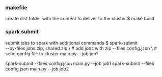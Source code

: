 ### makefile
create dist folder with the content to deliver to the cluster
$ make build


### spark submit
submit jobs to spark with additional commands
$ spark-submit \
  --py-files jobs.zip, shared.zip \ # add jobs with zip
  --files config.json \ # send config file to cluster
  main.py --job job1


spark-submit --files config.json main.py --job job1
spark-submit --files config.json main.py --job job2
